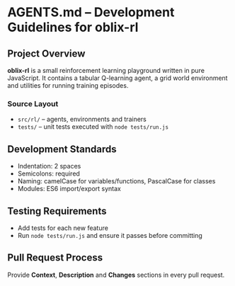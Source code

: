 # AGENTS.md – Development Guidelines for oblix-rl

## Project Overview

**oblix-rl** is a small reinforcement learning playground written in pure JavaScript. It contains a tabular Q-learning agent, a grid world environment and utilities for running training episodes.

### Source Layout
- `src/rl/` – agents, environments and trainers
- `tests/` – unit tests executed with `node tests/run.js`

## Development Standards
- Indentation: 2 spaces
- Semicolons: required
- Naming: camelCase for variables/functions, PascalCase for classes
- Modules: ES6 import/export syntax

## Testing Requirements
- Add tests for each new feature
- Run `node tests/run.js` and ensure it passes before committing

## Pull Request Process
Provide **Context**, **Description** and **Changes** sections in every pull request.
